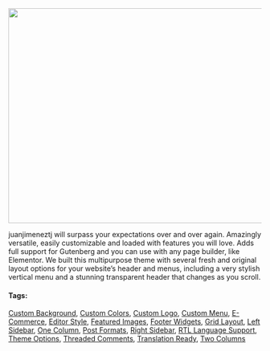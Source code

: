 <div class="theme-info">
				
<div class="screenshot"><img src="https://i0.wp.com/themes.svn.wordpress.org/juanjimeneztj/1.3.7/screenshot.png?zoom=1.5&amp;w=1142&amp;strip=all" alt="" width="572" height="429" src-orig="https://i0.wp.com/themes.svn.wordpress.org/juanjimeneztj/1.3.7/screenshot.png?w=1142&amp;strip=all" scale="1.5"></div>


<div class="theme-description entry-summary" itemprop="description"><p>juanjimeneztj will surpass your expectations over and over again. Amazingly versatile, easily customizable and loaded with features you will love. Adds full support for Gutenberg and you can use with any page builder, like Elementor. We built this multipurpose theme with several fresh and original layout options for your website’s header and menus, including a very stylish vertical menu and a stunning transparent header that changes as you scroll.</p></div>


<div class="theme-tags">
	<h4>Tags:</h4>
	<a href="/themes/tags/custom-background/">Custom Background</a>, <a href="/themes/tags/custom-colors/">Custom Colors</a>, <a href="/themes/tags/custom-logo/">Custom Logo</a>, <a href="/themes/tags/custom-menu/">Custom Menu</a>, <a href="/themes/tags/e-commerce/">E-Commerce</a>, <a href="/themes/tags/editor-style/">Editor Style</a>, <a href="/themes/tags/featured-images/">Featured Images</a>, <a href="/themes/tags/footer-widgets/">Footer Widgets</a>, <a href="/themes/tags/grid-layout/">Grid Layout</a>, <a href="/themes/tags/left-sidebar/">Left Sidebar</a>, <a href="/themes/tags/one-column/">One Column</a>, <a href="/themes/tags/post-formats/">Post Formats</a>, <a href="/themes/tags/right-sidebar/">Right Sidebar</a>, <a href="/themes/tags/rtl-language-support/">RTL Language Support</a>, <a href="/themes/tags/theme-options/">Theme Options</a>, <a href="/themes/tags/threaded-comments/">Threaded Comments</a>, <a href="/themes/tags/translation-ready/">Translation Ready</a>, <a href="/themes/tags/two-columns/">Two Columns</a>
</div><!-- .theme-tags -->